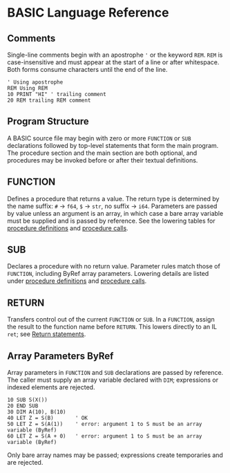 <!--
File: docs/references/basic.md
Purpose: BASIC language reference and examples.
-->

# BASIC Language Reference

## Comments

Single-line comments begin with an apostrophe `'` or the keyword `REM`.
`REM` is case-insensitive and must appear at the start of a line or after
whitespace. Both forms consume characters until the end of the line.

```basic
' Using apostrophe
REM Using REM
10 PRINT "HI" ' trailing comment
20 REM trailing REM comment
```

## Program Structure

A BASIC source file may begin with zero or more `FUNCTION` or `SUB`
declarations followed by top-level statements that form the main program. The
procedure section and the main section are both optional, and procedures may be
invoked before or after their textual definitions.

## FUNCTION

Defines a procedure that returns a value. The return type is determined by the
name suffix: `#` → `f64`, `$` → `str`, no suffix → `i64`. Parameters are passed
by value unless an argument is an array, in which case a bare array variable
must be supplied and is passed by reference. See the lowering tables for
[procedure definitions](lowering.md#procedure-definitions) and
[procedure calls](lowering.md#procedure-calls).

## SUB

Declares a procedure with no return value. Parameter rules match those of
`FUNCTION`, including ByRef array parameters. Lowering details are listed under
[procedure definitions](lowering.md#procedure-definitions) and
[procedure calls](lowering.md#procedure-calls).

## RETURN

Transfers control out of the current `FUNCTION` or `SUB`. In a `FUNCTION`,
assign the result to the function name before `RETURN`. This lowers directly to
an IL `ret`; see [Return statements](lowering.md#return-statements).

## Array Parameters ByRef

Array parameters in `FUNCTION` and `SUB` declarations are passed by reference. The caller must supply an array variable declared with `DIM`; expressions or indexed elements are rejected.

```basic
10 SUB S(X())
20 END SUB
30 DIM A(10), B(10)
40 LET Z = S(B)       ' OK
50 LET Z = S(A(1))    ' error: argument 1 to S must be an array variable (ByRef)
60 LET Z = S(A + 0)   ' error: argument 1 to S must be an array variable (ByRef)
```

Only bare array names may be passed; expressions create temporaries and are rejected.
